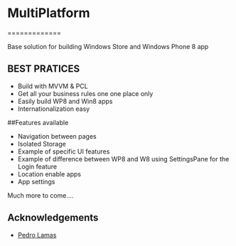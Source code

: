 # MultiPlatform
=============

Base solution for building Windows Store and Windows Phone 8 app

## BEST PRATICES 

* Build with MVVM & PCL
* Get all your business rules one one place only
* Easily build WP8 and Win8 apps
* Internationalization easy


##Features available

* Navigation between pages
* Isolated Storage 
* Example of specific UI features
* Example of difference between WP8 and W8 using SettingsPane for the Login feature
* Location enable apps 
* App settings

Much more to come.... 


## Acknowledgements

* [Pedro Lamas](https://twitter.com/PedroLamas)


